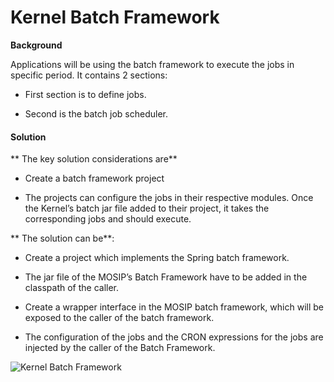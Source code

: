 # Kernel Batch Framework

**Background**

Applications will be using the batch framework to execute the jobs in specific period. It contains 2 sections: 


-	First section is to define jobs.
 

-	Second is the batch job scheduler.

 

#### Solution



** The key solution considerations are**

-	Create a batch framework project


-	The projects can configure the jobs in their respective modules. Once the Kernel’s batch jar file added to their project, it takes the corresponding jobs and should execute.

 

** The solution can be**:



-	Create a project which implements the Spring batch framework.

 
-	The jar file of the MOSIP’s Batch Framework have to be added in the classpath of the caller.


-	Create a wrapper interface in the MOSIP batch framework, which will be exposed to the caller of the batch framework.
 


-	The configuration of the jobs and the CRON expressions for the jobs are injected by the caller of the Batch Framework.






![Kernel Batch Framework](_images/kernel-batch-framework.png)



